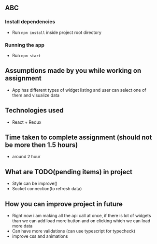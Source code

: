 ## ABC


### Install dependencies
- Run `npm install` inside project root directory

### Running the app
- Run `npm start`

## Assumptions made by you while working on assignment
-  App has different types of widget listing and user can select one of them and visualize data

## Technologies used
- React + Redux

## Time taken to complete assignment (should not be more then 1.5 hours) 
- around 2 hour

## What are TODO(pending items) in project
- Style can be improve()
- Socket connection(to refresh data)

## How you can improve project in future
- Right now i am making all the api call at once, if there is lot of widgets than we can add load more button and on clicking which we can load more data
- Can have more validations (can use typescript for typecheck)
- improve css and animations
